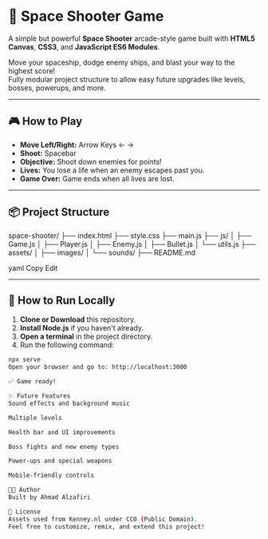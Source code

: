 # 🚀 Space Shooter Game

A simple but powerful **Space Shooter** arcade-style game built with **HTML5 Canvas**, **CSS3**, and **JavaScript ES6 Modules**.

Move your spaceship, dodge enemy ships, and blast your way to the highest score!  
Fully modular project structure to allow easy future upgrades like levels, bosses, powerups, and more.

---

## 🎮 How to Play

- **Move Left/Right:** Arrow Keys ← →
- **Shoot:** Spacebar
- **Objective:** Shoot down enemies for points!
- **Lives:** You lose a life when an enemy escapes past you.
- **Game Over:** Game ends when all lives are lost.

---

## 📦 Project Structure

space-shooter/ ├── index.html ├── style.css ├── main.js ├── js/ │ ├── Game.js │ ├── Player.js │ ├── Enemy.js │ ├── Bullet.js │ └── utils.js ├── assets/ │ ├── images/ │ └── sounds/ ├── README.md

yaml
Copy
Edit

---

## 🚀 How to Run Locally

1. **Clone or Download** this repository.
2. **Install Node.js** if you haven't already.
3. **Open a terminal** in the project directory.
4. Run the following command:

```bash
npx serve
Open your browser and go to: http://localhost:3000

✅ Game ready!

✨ Future Features
Sound effects and background music

Multiple levels

Health bar and UI improvements

Boss fights and new enemy types

Power-ups and special weapons

Mobile-friendly controls

👨‍💻 Author
Built by Ahmad Alzafiri

📜 License
Assets used from Kenney.nl under CC0 (Public Domain).
Feel free to customize, remix, and extend this project!

